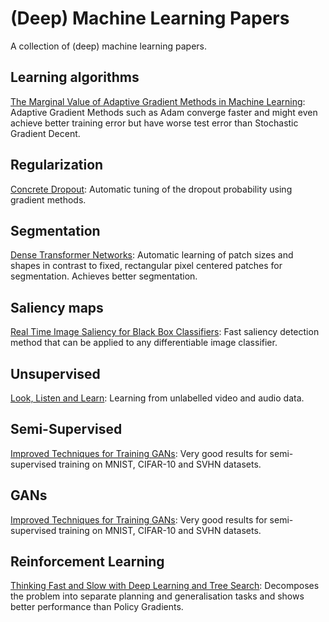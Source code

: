 # (Deep) Machine Learning Papers

A collection of (deep) machine learning papers.


## Learning algorithms

[The Marginal Value of Adaptive Gradient Methods in Machine Learning](https://arxiv.org/pdf/1705.08292v1.pdf):
Adaptive Gradient Methods such as Adam converge faster and might even achieve better training error but
have worse test error than Stochastic Gradient Decent.


## Regularization

[Concrete Dropout](https://arxiv.org/pdf/1705.07832v1.pdf):
Automatic tuning of the dropout probability using gradient methods.


## Segmentation

[Dense Transformer Networks](https://arxiv.org/pdf/1705.08881v1.pdf):
Automatic learning of patch sizes and shapes in contrast to fixed, rectangular pixel centered patches
for segmentation. Achieves better segmentation.


## Saliency maps

[Real Time Image Saliency for Black Box Classifiers](https://arxiv.org/pdf/1705.07857v1.pdf):
Fast saliency detection method that can be applied to any differentiable image classifier.


## Unsupervised

[Look, Listen and Learn](https://arxiv.org/pdf/1705.08168v1.pdf):
Learning from unlabelled video and audio data.


## Semi-Supervised

[Improved Techniques for Training GANs](https://arxiv.org/pdf/1606.03498.pdf):
Very good results for semi-supervised training on MNIST, CIFAR-10 and SVHN datasets.


## GANs

[Improved Techniques for Training GANs](https://arxiv.org/pdf/1606.03498.pdf):
Very good results for semi-supervised training on MNIST, CIFAR-10 and SVHN datasets.


## Reinforcement Learning

[Thinking Fast and Slow with Deep Learning and Tree Search](https://arxiv.org/pdf/1705.08439v1.pdf):
Decomposes the problem into separate planning and generalisation tasks and shows better performance than 
Policy Gradients.
